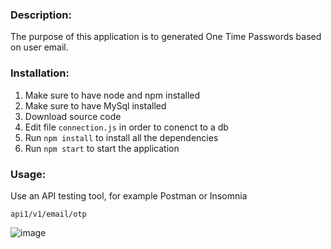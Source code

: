 ### Description:
The purpose of this application is to generated One Time Passwords based on user email.

### Installation:
1. Make sure to have node and npm installed
2. Make sure to have MySql installed
4. Download source code
5. Edit file `connection.js` in order to conenct to a db
6. Run `npm install` to install all the dependencies
7. Run `npm start` to start the application


### Usage:

Use an API testing tool, for example Postman or Insomnia

`api1/v1/email/otp`

![image](https://github.com/ingrid0404/otp_server/assets/113686835/3189b31e-5e0e-4649-8845-dbe40de7eeeb)




